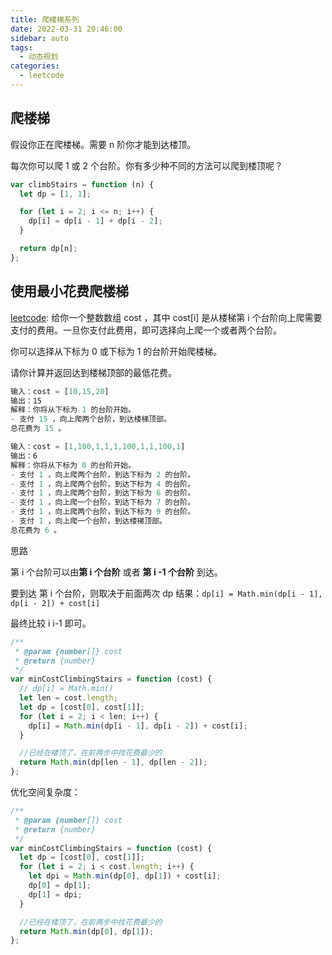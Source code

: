 ```yaml
---
title: 爬楼梯系列
date: 2022-03-31 20:46:00
sidebar: auto
tags:
  - 动态规划
categories:
  - leetcode
---
```


<!-- ## 斐波那契数

状态转移方程 `dp[i] = dp[i - 1] + dp[i - 2]`;

```js
var fib = function (n) {
  let dp = [0, 1];
  for (let i = 2; i <= n; i++) {
    dp[i] = dp[i - 1] + dp[i - 2];
  }
  return dp[n];
};
``` -->

## 爬楼梯

假设你正在爬楼梯。需要 n 阶你才能到达楼顶。

每次你可以爬 1 或 2 个台阶。你有多少种不同的方法可以爬到楼顶呢？

```js
var climbStairs = function (n) {
  let dp = [1, 1];

  for (let i = 2; i <= n; i++) {
    dp[i] = dp[i - 1] + dp[i - 2];
  }

  return dp[n];
};
```

## 使用最小花费爬楼梯

[leetcode](https://leetcode.cn/problems/min-cost-climbing-stairs): 给你一个整数数组 cost ，其中 cost[i] 是从楼梯第 i 个台阶向上爬需要支付的费用。一旦你支付此费用，即可选择向上爬一个或者两个台阶。

你可以选择从下标为 0 或下标为 1 的台阶开始爬楼梯。

请你计算并返回达到楼梯顶部的最低花费。

```js
输入：cost = [10,15,20]
输出：15
解释：你将从下标为 1 的台阶开始。
- 支付 15 ，向上爬两个台阶，到达楼梯顶部。
总花费为 15 。

输入：cost = [1,100,1,1,1,100,1,1,100,1]
输出：6
解释：你将从下标为 0 的台阶开始。
- 支付 1 ，向上爬两个台阶，到达下标为 2 的台阶。
- 支付 1 ，向上爬两个台阶，到达下标为 4 的台阶。
- 支付 1 ，向上爬两个台阶，到达下标为 6 的台阶。
- 支付 1 ，向上爬一个台阶，到达下标为 7 的台阶。
- 支付 1 ，向上爬两个台阶，到达下标为 9 的台阶。
- 支付 1 ，向上爬一个台阶，到达楼梯顶部。
总花费为 6 。
```

思路

第 i 个台阶可以由**第 i 个台阶** 或者 **第 i -1 个台阶** 到达。

要到达 第 i 个台阶，则取决于前面两次 dp 结果：`dp[i] = Math.min(dp[i - 1], dp[i - 2]) + cost[i]`

最终比较 i i-1 即可。

```js
/**
 * @param {number[]} cost
 * @return {number}
 */
var minCostClimbingStairs = function (cost) {
  // dp[i] = Math.min()
  let len = cost.length;
  let dp = [cost[0], cost[1]];
  for (let i = 2; i < len; i++) {
    dp[i] = Math.min(dp[i - 1], dp[i - 2]) + cost[i];
  }

  //已经在楼顶了，在前两步中找花费最少的
  return Math.min(dp[len - 1], dp[len - 2]);
};
```

优化空间复杂度：

```js
/**
 * @param {number[]} cost
 * @return {number}
 */
var minCostClimbingStairs = function (cost) {
  let dp = [cost[0], cost[1]];
  for (let i = 2; i < cost.length; i++) {
    let dpi = Math.min(dp[0], dp[1]) + cost[i];
    dp[0] = dp[1];
    dp[1] = dpi;
  }

  //已经在楼顶了，在前两步中找花费最少的
  return Math.min(dp[0], dp[1]);
};
```

